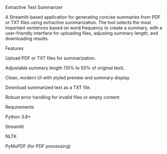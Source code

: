 Extractive Text Summarizer

A Streamlit-based application for generating concise summaries from PDF or TXT files using extractive summarization. The tool selects the most important sentences based on word frequency to create a summary, with a user-friendly interface for uploading files, adjusting summary length, and downloading results.

Features

Upload PDF or TXT files for summarization.

Adjustable summary length (10% to 50% of original text).

Clean, modern UI with styled preview and summary display.

Download summarized text as a TXT file.

Robust error handling for invalid files or empty content.

Requirements

Python 3.8+

Streamlit

NLTK

PyMuPDF (for PDF processing)
